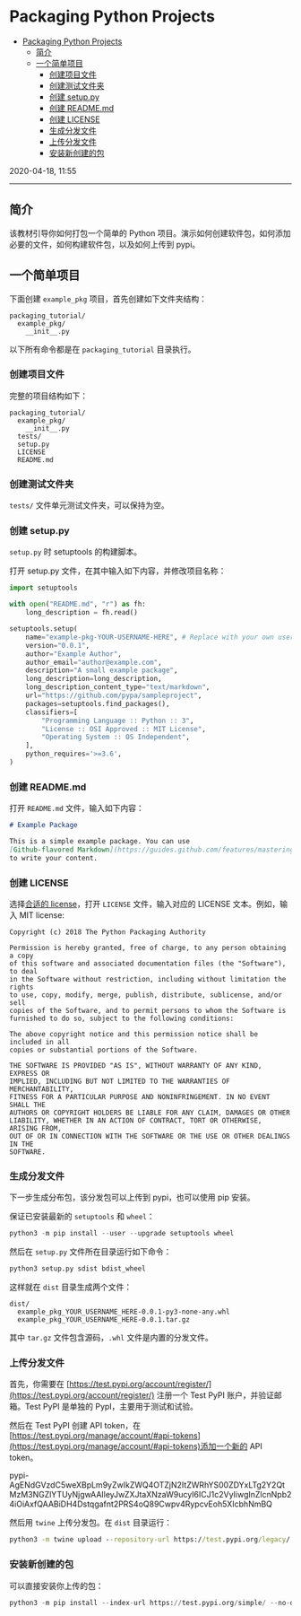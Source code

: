 # Packaging Python Projects

- [Packaging Python Projects](#packaging-python-projects)
  - [简介](#%e7%ae%80%e4%bb%8b)
  - [一个简单项目](#%e4%b8%80%e4%b8%aa%e7%ae%80%e5%8d%95%e9%a1%b9%e7%9b%ae)
    - [创建项目文件](#%e5%88%9b%e5%bb%ba%e9%a1%b9%e7%9b%ae%e6%96%87%e4%bb%b6)
    - [创建测试文件夹](#%e5%88%9b%e5%bb%ba%e6%b5%8b%e8%af%95%e6%96%87%e4%bb%b6%e5%a4%b9)
    - [创建 setup.py](#%e5%88%9b%e5%bb%ba-setuppy)
    - [创建 README.md](#%e5%88%9b%e5%bb%ba-readmemd)
    - [创建 LICENSE](#%e5%88%9b%e5%bb%ba-license)
    - [生成分发文件](#%e7%94%9f%e6%88%90%e5%88%86%e5%8f%91%e6%96%87%e4%bb%b6)
    - [上传分发文件](#%e4%b8%8a%e4%bc%a0%e5%88%86%e5%8f%91%e6%96%87%e4%bb%b6)
    - [安装新创建的包](#%e5%ae%89%e8%a3%85%e6%96%b0%e5%88%9b%e5%bb%ba%e7%9a%84%e5%8c%85)

2020-04-18, 11:55
***

## 简介

该教材引导你如何打包一个简单的 Python 项目。演示如何创建软件包，如何添加必要的文件，如何构建软件包，以及如何上传到 pypi。

## 一个简单项目

下面创建 `example_pkg` 项目，首先创建如下文件夹结构：

```text
packaging_tutorial/
  example_pkg/
    __init__.py
```

以下所有命令都是在 `packaging_tutorial` 目录执行。

### 创建项目文件

完整的项目结构如下：

```text
packaging_tutorial/
  example_pkg/
    __init__.py
  tests/
  setup.py
  LICENSE
  README.md
```

### 创建测试文件夹

`tests/` 文件单元测试文件夹，可以保持为空。

### 创建 setup.py

`setup.py` 时 setuptools 的构建脚本。

打开 setup.py 文件，在其中输入如下内容，并修改项目名称：

```py
import setuptools

with open("README.md", "r") as fh:
    long_description = fh.read()

setuptools.setup(
    name="example-pkg-YOUR-USERNAME-HERE", # Replace with your own username
    version="0.0.1",
    author="Example Author",
    author_email="author@example.com",
    description="A small example package",
    long_description=long_description,
    long_description_content_type="text/markdown",
    url="https://github.com/pypa/sampleproject",
    packages=setuptools.find_packages(),
    classifiers=[
        "Programming Language :: Python :: 3",
        "License :: OSI Approved :: MIT License",
        "Operating System :: OS Independent",
    ],
    python_requires='>=3.6',
)
```

### 创建 README.md

打开 `README.md` 文件，输入如下内容：

```md
# Example Package

This is a simple example package. You can use
[Github-flavored Markdown](https://guides.github.com/features/mastering-markdown/)
to write your content.
```

### 创建 LICENSE

选择[合适的 license](https://choosealicense.com/)，打开 `LICENSE` 文件，输入对应的 LICENSE 文本。例如，输入 MIT license:

```text
Copyright (c) 2018 The Python Packaging Authority

Permission is hereby granted, free of charge, to any person obtaining a copy
of this software and associated documentation files (the "Software"), to deal
in the Software without restriction, including without limitation the rights
to use, copy, modify, merge, publish, distribute, sublicense, and/or sell
copies of the Software, and to permit persons to whom the Software is
furnished to do so, subject to the following conditions:

The above copyright notice and this permission notice shall be included in all
copies or substantial portions of the Software.

THE SOFTWARE IS PROVIDED "AS IS", WITHOUT WARRANTY OF ANY KIND, EXPRESS OR
IMPLIED, INCLUDING BUT NOT LIMITED TO THE WARRANTIES OF MERCHANTABILITY,
FITNESS FOR A PARTICULAR PURPOSE AND NONINFRINGEMENT. IN NO EVENT SHALL THE
AUTHORS OR COPYRIGHT HOLDERS BE LIABLE FOR ANY CLAIM, DAMAGES OR OTHER
LIABILITY, WHETHER IN AN ACTION OF CONTRACT, TORT OR OTHERWISE, ARISING FROM,
OUT OF OR IN CONNECTION WITH THE SOFTWARE OR THE USE OR OTHER DEALINGS IN THE
SOFTWARE.
```

### 生成分发文件

下一步生成分布包，该分发包可以上传到 pypi，也可以使用 pip 安装。

保证已安装最新的 `setuptools` 和 `wheel`：

```py
python3 -m pip install --user --upgrade setuptools wheel
```

然后在 `setup.py` 文件所在目录运行如下命令：

```py
python3 setup.py sdist bdist_wheel
```

这样就在 `dist` 目录生成两个文件：

```text
dist/
  example_pkg_YOUR_USERNAME_HERE-0.0.1-py3-none-any.whl
  example_pkg_YOUR_USERNAME_HERE-0.0.1.tar.gz
```

其中 `tar.gz` 文件包含源码，`.whl` 文件是内置的分发文件。

### 上传分发文件

首先，你需要在 [https://test.pypi.org/account/register/](https://test.pypi.org/account/register/) 注册一个 Test PyPI 账户，并验证邮箱。Test PyPI 是单独的 PypI，主要用于测试和试验。

然后在 Test PyPI 创建 API token，在[https://test.pypi.org/manage/account/#api-tokens](https://test.pypi.org/manage/account/#api-tokens)添加一个新的 API token。

pypi-AgENdGVzdC5weXBpLm9yZwIkZWQ4OTZjN2ItZWRhYS00ZDYxLTg2Y2QtMzM3NGZlYTUyNjgwAAIleyJwZXJtaXNzaW9ucyI6ICJ1c2VyIiwgInZlcnNpb24iOiAxfQAABiDH4Dstqgafnt2PRS4oQ89Cwpv4RypcvEoh5XIcbhNmBQ

然后用 `twine` 上传分发包。在 `dist` 目录运行：

```cmd
python3 -m twine upload --repository-url https://test.pypi.org/legacy/ dist/*
```

### 安装新创建的包

可以直接安装你上传的包：

```py
python3 -m pip install --index-url https://test.pypi.org/simple/ --no-deps example-pkg-YOUR-USERNAME-HERE
```
